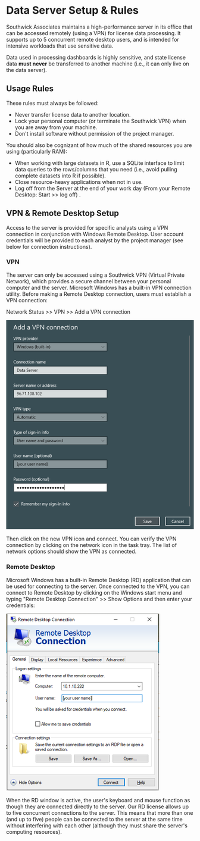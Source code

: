 
# Data Server Setup & Rules

Southwick Associates maintains a high-performance server in its office that can be accessed remotely (using a VPN) for license data processing. It supports up to 5 concurrent remote desktop users, and is intended for intensive workloads that use sensitive data.

Data used in processing dashboards is highly sensitive, and state license data **must never** be transferred to another machine (i.e., it can only live on the data server).

## Usage Rules

These rules must always be followed:

- Never transfer license data to another location.
- Lock your personal computer (or terminate the Southwick VPN) when you are away from your machine.
- Don't install software without permission of the project manager.

You should also be cognizant of how much of the shared resources you are using (particularly RAM):

- When working with large datasets in R, use a SQLite interface to limit data queries to the rows/columns that you need (i.e., avoid pulling complete datasets into R if possible).
- Close resource-heavy applications when not in use.
- Log off from the Server at the end of your work day (From your Remote Desktop: Start >> log off) .

## VPN & Remote Desktop Setup

Access to the server is provided for specific analysts using a VPN connection in conjunction with Windows Remote Desktop. User account credentials will be provided to each analyst by the project manager (see below for connection instructions).

### VPN

The server can only be accessed using a Southwick VPN (Virtual Private Network), which provides a secure channel between your personal computer and the server. Microsoft Windows has a built-in VPN connection utility. Before making a Remote Desktop connection, users must establish a VPN connection:

Network Status >> VPN >> Add a VPN connection

![](img/vpn-connection.png)

Then click on the new VPN icon and connect. You can verify the VPN connection by clicking on the network icon in the task tray. The list of network options should show the VPN as connected. 

### Remote Desktop

Microsoft Windows has a built-in Remote Desktop (RD) application that can be used for connecting to the server. Once connected to the VPN, you can connect to Remote Desktop by clicking on the Windows start menu and typing "Remote Desktop Connection" >> Show Options and then enter your credentials:

![](img/remote-desktop.png)

When the RD window is active, the user's keyboard and mouse function as though they are connected directly to the server. Our RD license allows up to five concurrent connections to the server. This means that more than one (and up to five) people can be connected to the server at the same time without interfering with each other (although they must share the server's computing resources).
